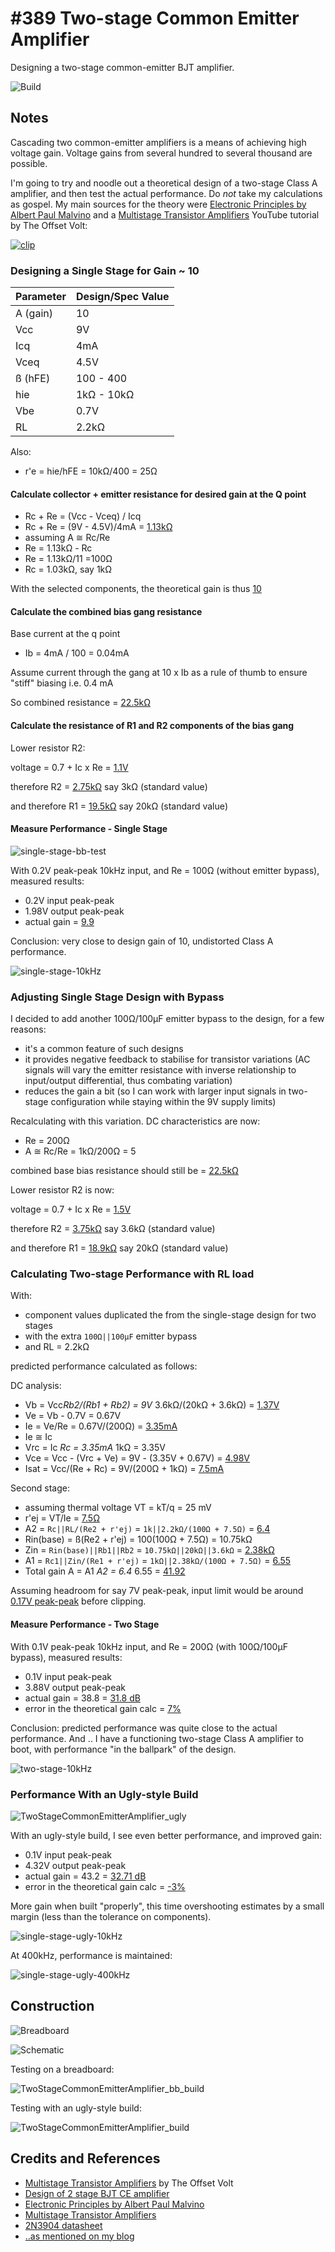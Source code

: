# #389 Two-stage Common Emitter Amplifier

Designing a two-stage common-emitter BJT amplifier.

![Build](./assets/TwoStageCommonEmitterAmplifier_build.jpg?raw=true)

## Notes

Cascading two common-emitter amplifiers is a means of achieving high voltage gain.
Voltage gains from several hundred to several thousand are possible.

I'm going to try and noodle out a theoretical design of a two-stage Class A amplifier, and then test the actual performance.
Do *not* take my calculations as gospel. My main sources for the theory were
[Electronic Principles by Albert Paul Malvino](https://www.goodreads.com/book/show/942642.Electronic_Principles)
and a [Multistage Transistor Amplifiers](https://www.youtube.com/watch?v=FbdZ46VdTjE) YouTube tutorial by The Offset Volt:

[![clip](https://img.youtube.com/vi/FbdZ46VdTjE/0.jpg)](https://www.youtube.com/watch?v=FbdZ46VdTjE)

### Designing a Single Stage for Gain ~ 10

| Parameter | Design/Spec Value |
|-----------|-------------------|
| A (gain)  | 10                |
| Vcc       | 9V                |
| Icq       | 4mA               |
| Vceq      | 4.5V              |
| ß (hFE)   | 100 - 400         |
| hie       | 1kΩ - 10kΩ        |
| Vbe       | 0.7V              |
| RL        | 2.2kΩ             |

Also:

* r'e = hie/hFE = 10kΩ/400 = 25Ω

#### Calculate collector + emitter resistance for desired gain at the Q point

* Rc + Re = (Vcc - Vceq) / Icq
* Rc + Re = (9V - 4.5V)/4mA = [1.13kΩ](https://www.wolframalpha.com/input/?i=(9V+-+4.5V)%2F4mA)
* assuming A ≅ Rc/Re
* Re = 1.13kΩ - Rc
* Re = 1.13kΩ/11 =100Ω
* Rc = 1.03kΩ, say 1kΩ

With the selected components, the theoretical gain is thus [10](https://www.wolframalpha.com/input/?i=1k%CE%A9%2F100%CE%A9)

#### Calculate the combined bias gang resistance

Base current at the q point

* Ib = 4mA / 100 = 0.04mA

Assume current through the gang at 10 x Ib as a rule of thumb to ensure "stiff" biasing i.e. 0.4 mA

So combined resistance = [22.5kΩ](https://www.wolframalpha.com/input/?i=9V%2F0.4mA)

#### Calculate the resistance of R1 and R2 components of the bias gang

Lower resistor R2:

voltage = 0.7 + Ic x Re = [1.1V](https://www.wolframalpha.com/input/?i=0.7V+%2B+4mA*100%CE%A9)

therefore R2 = [2.75kΩ](https://www.wolframalpha.com/input/?i=1.1V%2F0.4mA)
say 3kΩ (standard value)

and therefore R1 = [19.5kΩ](https://www.wolframalpha.com/input/?i=22.5k%CE%A9+-+3k%CE%A9)
say 20kΩ (standard value)

#### Measure Performance - Single Stage

![single-stage-bb-test](./assets/single-stage-bb-test.jpg?raw=true)

With 0.2V peak-peak 10kHz input, and Re = 100Ω (without emitter bypass), measured results:

* 0.2V input peak-peak
* 1.98V output peak-peak
* actual gain = [9.9](https://www.wolframalpha.com/input/?i=1.98V%2F0.2V)

Conclusion: very close to design gain of 10, undistorted Class A performance.

![single-stage-10kHz](./assets/single-stage-10kHz.gif?raw=true)

### Adjusting Single Stage Design with Bypass

I decided to add another 100Ω/100µF emitter bypass to the design, for a few reasons:

* it's a common feature of such designs
* it provides negative feedback to stabilise for transistor variations (AC signals will vary the emitter resistance with inverse relationship to input/output differential, thus combating variation)
* reduces the gain a bit (so I can work with larger input signals in two-stage configuration while staying within the 9V supply limits)

Recalculating with this variation. DC characteristics are now:

* Re = 200Ω
* A ≅ Rc/Re = 1kΩ/200Ω = 5

combined base bias resistance should still be = [22.5kΩ](https://www.wolframalpha.com/input/?i=9V%2F0.4mA)

Lower resistor R2 is now:

voltage = 0.7 + Ic x Re = [1.5V](https://www.wolframalpha.com/input/?i=0.7V+%2B+4mA*200%CE%A9)

therefore R2 = [3.75kΩ](https://www.wolframalpha.com/input/?i=1.5V%2F0.4mA)
say 3.6kΩ (standard value)

and therefore R1 = [18.9kΩ](https://www.wolframalpha.com/input/?i=22.5k%CE%A9-3.6k%CE%A9)
say 20kΩ (standard value)

### Calculating Two-stage Performance with RL load

With:

* component values duplicated the from the single-stage design for two stages
* with the extra `100Ω||100µF` emitter bypass
* and RL = 2.2kΩ

predicted performance calculated as follows:

DC analysis:

* Vb = Vcc*Rb2/(Rb1 + Rb2) = 9V* 3.6kΩ/(20kΩ + 3.6kΩ) = [1.37V](https://www.wolframalpha.com/input/?i=9V+*+3.6k%CE%A9%2F(20k%CE%A9%2B3.6k%CE%A9))
* Ve = Vb - 0.7V = 0.67V
* Ie = Ve/Re = 0.67V/(200Ω) = [3.35mA](https://www.wolframalpha.com/input/?i=0.67V%2F200%CE%A9)
* Ie ≅ Ic
* Vrc = Ic *Rc = 3.35mA* 1kΩ = 3.35V
* Vce = Vcc - (Vrc + Ve) = 9V - (3.35V + 0.67V) = [4.98V](https://www.wolframalpha.com/input/?i=9V-(3.35V%2B0.67V))
* Isat = Vcc/(Re + Rc) = 9V/(200Ω + 1kΩ) = [7.5mA](https://www.wolframalpha.com/input/?i=9V%2F(200%CE%A9%2B1k%CE%A9))

Second stage:

* assuming thermal voltage VT = kT/q = 25 mV
* r'ej = VT/Ie = [7.5Ω](https://www.wolframalpha.com/input/?i=25mV%2F3.35mA)
* A2 = `Rc||RL/(Re2 + r'ej)` = `1k||2.2kΩ/(100Ω + 7.5Ω)` = [6.4](https://www.wolframalpha.com/input/?i=1%2F(1%2F1k%CE%A9+%2B+1%2F2.2k%CE%A9)%2F(100%CE%A9%2B7.5%CE%A9))
* Rin(base) = ß(Re2 + r'ej) = 100(100Ω + 7.5Ω) = 10.75kΩ
* Zin = `Rin(base)||Rb1||Rb2` = `10.75kΩ||20kΩ||3.6kΩ` = [2.38kΩ](https://www.wolframalpha.com/input/?i=1%2F(1%2F10.75k%CE%A9%2B1%2F20k%CE%A9%2B1%2F3.6k%CE%A9))
* A1 = `Rc1||Zin/(Re1 + r'ej)` = `1kΩ||2.38kΩ/(100Ω + 7.5Ω)` = [6.55](https://www.wolframalpha.com/input/?i=1%2F(1%2F1k%CE%A9%2B1%2F2.38k%CE%A9)%2F(100%CE%A9+%2B+7.5%CE%A9))
* Total gain A = A1 *A2 = 6.4* 6.55 = [41.92](https://www.wolframalpha.com/input/?i=6.4*6.55)

Assuming headroom for say 7V peak-peak, input limit would be around [0.17V peak-peak](https://www.wolframalpha.com/input/?i=7V%2F41.92)
before clipping.

#### Measure Performance - Two Stage

With 0.1V peak-peak 10kHz input, and Re = 200Ω (with 100Ω/100µF bypass), measured results:

* 0.1V input peak-peak
* 3.88V output peak-peak
* actual gain = 38.8 = [31.8 dB](https://www.wolframalpha.com/input/?i=20log10(38.8))
* error in the theoretical gain calc = [7%](hhttps://www.wolframalpha.com/input/?i=(41.92-38.8)%2F41.92)

Conclusion: predicted performance was quite close to the actual performance.
And .. I have a functioning two-stage Class A amplifier to boot, with performance "in the ballpark" of the design.

![two-stage-10kHz](./assets/two-stage-10kHz.gif?raw=true)

### Performance With an Ugly-style Build

![TwoStageCommonEmitterAmplifier_ugly](./assets/TwoStageCommonEmitterAmplifier_ugly.jpg?raw=true)

With an ugly-style build, I see even better performance, and improved gain:

* 0.1V input peak-peak
* 4.32V output peak-peak
* actual gain = 43.2 = [32.71 dB](https://www.wolframalpha.com/input/?i=20log10(43.2))
* error in the theoretical gain calc = [-3%](https://www.wolframalpha.com/input/?i=(41.92-43.2)%2F41.92)

More gain when built "properly", this time overshooting estimates by a small margin (less than the tolerance on components).

![single-stage-ugly-10kHz](./assets/single-stage-ugly-10kHz.gif?raw=true)

At 400kHz, performance is maintained:

![single-stage-ugly-400kHz](./assets/single-stage-ugly-400kHz.gif?raw=true)

## Construction

![Breadboard](./assets/TwoStageCommonEmitterAmplifier_bb.jpg?raw=true)

![Schematic](./assets/TwoStageCommonEmitterAmplifier_schematic.jpg?raw=true)

Testing on a breadboard:

![TwoStageCommonEmitterAmplifier_bb_build](./assets/TwoStageCommonEmitterAmplifier_bb_build.jpg?raw=true)

Testing with an ugly-style build:

![TwoStageCommonEmitterAmplifier_build](./assets/TwoStageCommonEmitterAmplifier_build.jpg?raw=true)

## Credits and References

* [Multistage Transistor Amplifiers](https://www.youtube.com/watch?v=FbdZ46VdTjE) by The Offset Volt
* [Design of 2 stage BJT CE amplifier](http://ampdesigns.tripod.com/2_Stage_BJT_amplifier.html)
* [Electronic Principles by Albert Paul Malvino](https://www.goodreads.com/book/show/942642.Electronic_Principles)
* [Multistage Transistor Amplifiers](https://www.youtube.com/watch?v=FbdZ46VdTjE)
* [2N3904 datasheet](https://www.futurlec.com/Transistors/2N3904.shtml)
* [..as mentioned on my blog](https://blog.tardate.com/2018/05/leap389-two-stage-amp-design.html)
